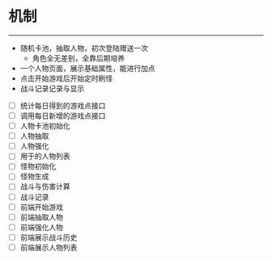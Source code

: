 # 机制
***
- 随机卡池，抽取人物，初次登陆赠送一次
  - 角色全无差别，全靠后期培养
- 一个人物页面，展示基础属性，能进行加点
- 点击开始游戏后开始定时刷怪
- 战斗记录记录与显示

- [ ] 统计每日得到的游戏点接口
- [ ] 调用每日新增的游戏点接口
- [ ] 人物卡池初始化
- [ ] 人物抽取
- [ ] 人物强化
- [ ] 用于的人物列表
- [ ] 怪物初始化
- [ ] 怪物生成
- [ ] 战斗与伤害计算
- [ ] 战斗记录
- [ ] 前端开始游戏
- [ ] 前端抽取人物
- [ ] 前端强化人物
- [ ] 前端展示战斗历史
- [ ] 前端展示人物列表

